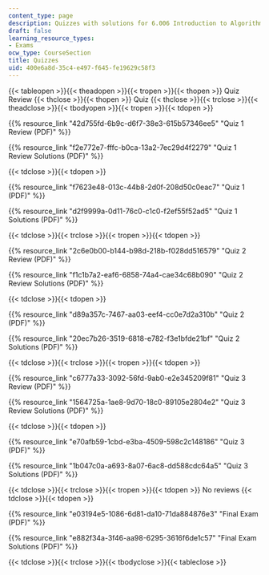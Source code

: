 ```yaml
---
content_type: page
description: Quizzes with solutions for 6.006 Introduction to Algorithms.
draft: false
learning_resource_types:
- Exams
ocw_type: CourseSection
title: Quizzes
uid: 400e6a8d-35c4-e497-f645-fe19629c58f3
---
```

{{< tableopen >}}{{< theadopen >}}{{< tropen >}}{{< thopen >}}
Quiz Review
{{< thclose >}}{{< thopen >}}
Quiz
{{< thclose >}}{{< trclose >}}{{< theadclose >}}{{< tbodyopen >}}{{< tropen >}}{{< tdopen >}}

{{% resource_link "42d755fd-6b9c-d6f7-38e3-615b57346ee5" "Quiz 1 Review (PDF)" %}}

{{% resource_link "f2e772e7-fffc-b0ca-13a2-7ec29d4f2279" "Quiz 1 Review Solutions (PDF)" %}}

{{< tdclose >}}{{< tdopen >}}

{{% resource_link "f7623e48-013c-44b8-2d0f-208d50c0eac7" "Quiz 1 (PDF)" %}}

{{% resource_link "d2f9999a-0d11-76c0-c1c0-f2ef55f52ad5" "Quiz 1 Solutions (PDF)" %}}

{{< tdclose >}}{{< trclose >}}{{< tropen >}}{{< tdopen >}}

{{% resource_link "2c6e0b00-b144-b98d-218b-f028dd516579" "Quiz 2 Review (PDF)" %}}

{{% resource_link "f1c1b7a2-eaf6-6858-74a4-cae34c68b090" "Quiz 2 Review Solutions (PDF)" %}}

{{< tdclose >}}{{< tdopen >}}

{{% resource_link "d89a357c-7467-aa03-eef4-cc0e7d2a310b" "Quiz 2 (PDF)" %}}

{{% resource_link "20ec7b26-3519-6818-e782-f3e1bfde21bf" "Quiz 2 Solutions (PDF)" %}}

{{< tdclose >}}{{< trclose >}}{{< tropen >}}{{< tdopen >}}

{{% resource_link "c6777a33-3092-56fd-9ab0-e2e345209f81" "Quiz 3 Review (PDF)" %}}

{{% resource_link "1564725a-1ae8-9d70-18c0-89105e2804e2" "Quiz 3 Review Solutions (PDF)" %}}

{{< tdclose >}}{{< tdopen >}}

{{% resource_link "e70afb59-1cbd-e3ba-4509-598c2c148186" "Quiz 3 (PDF)" %}}

{{% resource_link "1b047c0a-a693-8a07-6ac8-dd588cdc64a5" "Quiz 3 Solutions (PDF)" %}}

{{< tdclose >}}{{< trclose >}}{{< tropen >}}{{< tdopen >}}
No reviews
{{< tdclose >}}{{< tdopen >}}

{{% resource_link "e03194e5-1086-6d81-da10-71da884876e3" "Final Exam (PDF)" %}}

{{% resource_link "e882f34a-3f46-aa98-6295-3616f6de1c57" "Final Exam Solutions (PDF)" %}}

{{< tdclose >}}{{< trclose >}}{{< tbodyclose >}}{{< tableclose >}}